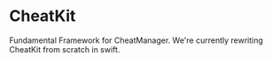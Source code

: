 # CheatKit
Fundamental Framework for CheatManager. We're currently rewriting CheatKit from scratch in swift.
